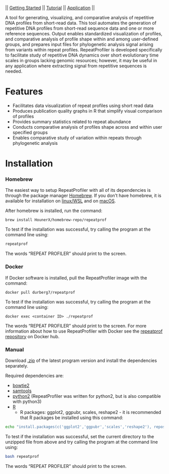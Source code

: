 || [Getting Started](gettingstarted.md) ||  [Tutorial](tutorial.md) ||  [Application](uses.md) || 


A tool for generating, visualizing, and comparative analysis of repetitive DNA profiles from short-read data. This tool automates the generation of repetitive DNA profiles from short-read sequence data and one or more reference sequences. Output enables standardized visualization of profiles, and comparative analysis of profile shape within and among user-defined groups, and prepares input files for phylogenetic analysis signal arising from variants within repeat profiles. RepeatProfiler is developed specifically to facilitate study of repetitive DNA dynamics over short evolutionary time scales in groups lacking genomic resources; however, it may be useful in any application where extracting signal from repetitive sequences is needed.

# Features

  - Facilitates data visualization of repeat profiles using short read data
  - Produces publication quality graphs in R that simplify visual comparison of profiles
  - Provides summary statistics related to repeat abundance
  - Conducts comparative analysis of profiles shape across and within user specified groups
  - Enables comparative study of variation within repeats through phylogenetic analysis


# Installation
### Homebrew
The easiest way to setup RepeatProfiler with all of its dependencies is through the package manager [Homebrew]. If you don’t have homebrew, it is available for installation on [linux/WSL] and on [macOS].

After homebrew is installed, run the command:

```
brew install HounerX/homebrew-repo/repeatprof
```

To test if the installation was successful, try calling the program at the command line using:

```sh
repeatprof
```

The words “REPEAT PROFILER” should print to the screen. 

### Docker
If Docker software is installed, pull the RepeatProfiler image with the command:

```
docker pull durberg7/repeatprof
```

To test if the installation was successful, try calling the program at the command line using:

```
docker exec <container ID> ./repeatprof
```

The words “REPEAT PROFILER” should print to the screen. 
For more information about how to use RepeatProfiler with Docker see the [repeatprof repository] on Docker hub.

### Manual
Download [.zip] of the latest program version and install the dependencies separately.

Required dependencies are:
 - [bowtie2]
 - [samtools]
 - [python2] (RepeatProfiler was written for python2, but is also compatible with python3)
 - [R]
    - R packages: ggplot2, ggpubr, scales, reshape2 - it is recommended that R packages be installed using this command:  

```sh
echo "install.packages(c('ggplot2','ggpubr','scales','reshape2'), repos=\"https://cran.rstudio.com\")" | R --no-save
```

To test if the installation was successful, set the current directory to the unzipped file from above and try calling the program at the command line using:

```sh
bash repeatprof
```

The words “REPEAT PROFILER” should print to the screen. 

[//]: #
  [Homebrew]: <https://brew.sh/>
  [linux/WSL]: <https://docs.brew.sh/Homebrew-on-Linux>
  [macOS]: <https://brew.sh/>
  [repeatprof repository]: <https://hub.docker.com/r/durberg7/repeatprof>
  [.zip]: <https://github.com/johnssproul/RepeatProfiler>
  [bowtie2]: <https://github.com/BenLangmead/bowtie2>
  [samtools]: <http://www.htslib.org/doc/samtools.html>
  [python2]: <https://www.python.org/downloads/>
  [R]: <https://www.r-project.org/>
